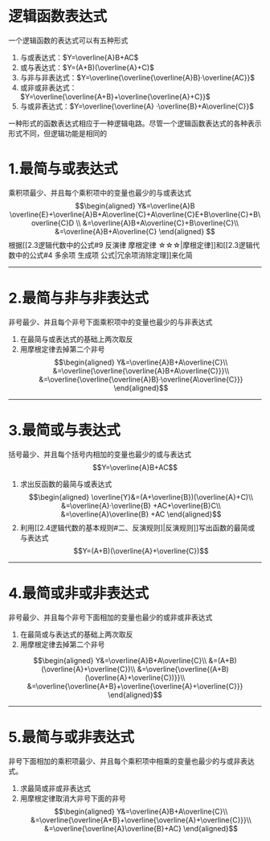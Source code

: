 # 逻辑函数表达式
一个逻辑函数的表达式可以有五种形式
1. 与或表达式：$Y=\overline{A}B+AC$
2. 或与表达式：$Y=(A+B)(\overline{A}+C)$
3. 与非与非表达式：$Y=\overline{\overline{\overline{A}B}·\overline{AC}}$
4. 或非或非表达式：$Y=\overline{\overline{A+B}+\overline{\overline{A}+C}}$
5. 与或非表达式：$Y=\overline{\overline{A} ·\overline{B}+A\overline{C}}$

一种形式的函数表达式相应于一种逻辑电路。尽管一个逻辑函数表达式的各种表示形式不同，但逻辑功能是相同的


# 1.最简与或表达式
乘积项最少、并且每个乘积项中的变量也最少的与或表达式
$$\begin{aligned}
Y&=\overline{A}B \overline{E}+\overline{A}B+A\overline{C}+A\overline{C}E+B\overline{C}+B\overline{C}D \\
&=\overline{A}B+A\overline{C}+B\overline{C}\\
&=\overline{A}B+A\overline{C}
\end{aligned}
$$
根据[[2.3逻辑代数中的公式#9 反演律 摩根定律 ☆☆☆|摩根定律]]和[[2.3逻辑代数中的公式#4 多余项 生成项 公式|冗余项消除定理]]来化简

---
# 2.最简与非与非表达式
非号最少、并且每个非号下面乘积项中的变量也最少的与非表达式
1. 在最简与或表达式的基础上两次取反
2. 用摩根定律去掉第二个非号
$$\begin{aligned}
Y&=\overline{A}B+A\overline{C}\\
&=\overline{\overline{\overline{A}B+A\overline{C}}}\\
&=\overline{\overline{\overline{A}B}·\overline{A\overline{C}}}
\end{aligned}$$

---
# 3.最简或与表达式
括号最少、并且每个括号内相加的变量也最少的或与表达式
$$Y=\overline{A}B+AC$$
1. 求出反函数的最简与或表达式
$$\begin{aligned}
\overline{Y}&=(A+\overline{B})(\overline{A}+C)\\
&=\overline{A}·\overline{B} +AC+\overline{B}C\\
&=\overline{A}\overline{B} +AC
\end{aligned}$$
2. 利用[[2.4逻辑代数的基本规则#二、反演规则]|反演规则]]写出函数的最简或与表达式
$$Y=(A+B)(\overline{A}+\overline{C})$$

---
# 4.最简或非或非表达式
非号最少、并且每个非号下面相加的变量也最少的或非或非表达式
1. 在最简或与表达式的基础上两次取反
2. 用摩根定律去掉第二个非号

$$\begin{aligned}
Y&=\overline{A}B+A\overline{C}\\
&=(A+B)(\overline{A}+\overline{C})\\
&=\overline{\overline{(A+B)(\overline{A}+\overline{C})}}\\
&=\overline{\overline{A+B}+\overline{\overline{A}+\overline{C}}}
\end{aligned}$$

---
# 5.最简与或非表达式
非号下面相加的乘积项最少、并且每个乘积项中相乘的变量也最少的与或非表达式。
1. 求最简或非或非表达式
2. 用摩根定律取消大非号下面的非号
$$\begin{aligned}
Y&=\overline{A}B+A\overline{C}\\
&=\overline{\overline{A+B}+\overline{\overline{A}+\overline{C}}}\\
&=\overline{\overline{A}\overline{B}+AC}
\end{aligned}$$